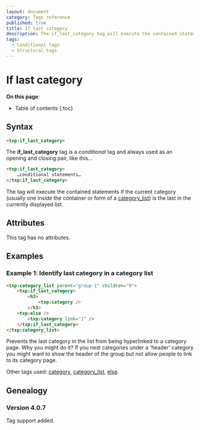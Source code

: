 ```yaml
---
layout: document
category: Tags reference
published: true
title: If last category
description: The if_last_category tag will execute the contained statements if the current category is the last in the list.
tags:
  - Conditional tags
  - Structural tags
---
```


# If last category

**On this page**:

* Table of contents
{:toc}

## Syntax

~~~ html
<txp:if_last_category>
~~~

The **if_last_category** tag is a *conditional* tag and always used as an opening and closing pair, like this…

~~~ html
<txp:if_last_category>
    …conditional statements…
</txp:if_last_category>
~~~

The tag will execute the contained statements if the current category (usually one inside the container or form of a [category_list](/tags/category_list)) is the last in the currently displayed list.

## Attributes

This tag has no attributes.

## Examples

### Example 1: Identify last category in a category list

~~~ html
<txp:category_list parent="group-1" children="0">
    <txp:if_last_category>
        <h3>
            <txp:category />
        </h3>
    <txp:else />
        <txp:category link="1" />
    </txp:if_last_category>
</txp:category_list>
~~~

Prevents the last category in the list from being hyperlinked to a category page. Why you might do it? If you nest categories under a 'header' category you might want to show the header of the group but not allow people to link to its category page.

Other tags used: [category](/tags/category), [category_list](/tags/category_list), [else](/tags/else).

## Genealogy

### Version 4.0.7

Tag support added.

